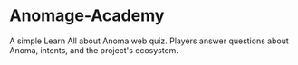 # Anomage-Academy
A simple Learn All about Anoma web quiz. Players answer questions about Anoma, intents, and the project's ecosystem.
